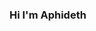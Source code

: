 ### Hi I'm Aphideth


<!--
**Aphideth/Aphideth** is a ✨ _special_ ✨ repository because its `README.md` (this file) appears on your GitHub profile.

## Languages
(https://camo.githubusercontent.com/3089cae634b5524ec733e53b19f3f74ce09ef61897baf5f114620ebfc3916384/68747470733a2f2f696d672e736869656c64732e696f2f62616467652f2d48544d4c352d2532334534344432373f7374796c653d666f722d7468652d6261646765266c6f676f3d68746d6c35266c6f676f436f6c6f723d666666666666)

## Frameworks & Libraries

## IDEs

## Social 

